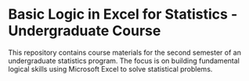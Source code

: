 # Basic Logic in Excel for Statistics - Undergraduate Course

This repository contains course materials for the second semester of an undergraduate statistics program. The focus is on building fundamental logical skills using Microsoft Excel to solve statistical problems. 
